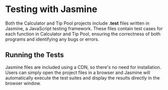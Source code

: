 # Testing with Jasmine 
Both the Calculator and Tip Pool projects include **.test** files written in Jasmine, a JavaScript testing framework. These files contain test cases for each function in Calculator and Tip Pool, ensuring the correctness of both programs and identifying any bugs or errors.
## Running the Tests
Jasmine files are included using a CDN, so there's no need for installation. Users can simply open the project files in a browser and Jasmine will automatically execute the test suites and display the results directly in the browser window.
